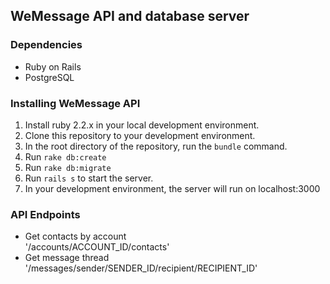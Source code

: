 ## WeMessage API and database server

### Dependencies
* Ruby on Rails
* PostgreSQL

### Installing WeMessage API
1. Install ruby 2.2.x in your local development environment.
2. Clone this repository to your development environment.
3. In the root directory of the repository, run the ```bundle``` command.
4. Run ```rake db:create```
5. Run ```rake db:migrate```
6. Run ```rails s``` to start the server.
7. In your development environment, the server will run on localhost:3000

### API Endpoints
* Get contacts by account  
  '/accounts/ACCOUNT_ID/contacts'
* Get message thread
  '/messages/sender/SENDER_ID/recipient/RECIPIENT_ID'
